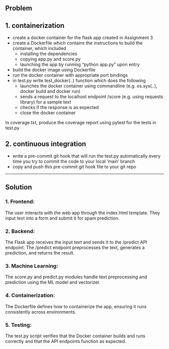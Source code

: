 ## Problem 

## 1. containerization

- create a docker container for the flask app created in Assignment 3
- create a Dockerfile which contains the instructions to build the container, which included
	- installing the dependencies
	- copying app.py and score.py
	- launching the app by running “python app.py” upon entry
- build the docker image using Dockerfile
- run the docker container with appropriate port bindings
- in test.py write test_docker(..) function which does the following
	- launches the docker container using commandline (e.g. os.sys(..), 	docker build and docker run)
	- sends a request to the localhost endpoint /score (e.g. using 		requests library) for a sample text
	- checks if the response is as expected
	- close the docker container

In coverage.txt, produce the coverage report using pytest for the tests in test.py

## 2. continuous integration
- write a pre-commit git hook that will run the test.py automatically every time you try to commit the code to your local ‘main’ branch
- copy and push this pre-commit git hook file to your git repo

---
## Solution

### 1. Frontend:
The user interacts with the web app through the index.html template.
They input text into a form and submit it for spam prediction.

### 2. Backend:
The Flask app receives the input text and sends it to the /predict API endpoint.
The /predict endpoint preprocesses the text, generates a prediction, and returns the result.

### 3. Machine Learning:
The score.py and predict.py modules handle text preprocessing and prediction using the ML model and vectorizer.

### 4. Containerization:
The Dockerfile defines how to containerize the app, ensuring it runs consistently across environments.

### 5. Testing:
The test.py script verifies that the Docker container builds and runs correctly and that the API endpoints function as expected.
